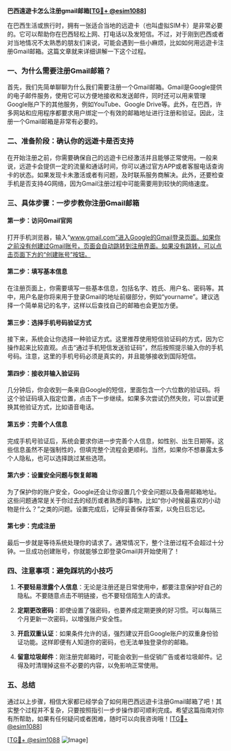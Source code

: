 **巴西遠遊卡怎么注册gmail邮箱[[TG💪+ @esim1088](https://t.me/s/esim1088)]**

在巴西生活或旅行时，拥有一张适合当地的远遊卡（也叫虚拟SIM卡）是非常必要的。它可以帮助你在巴西轻松上网、打电话以及发短信。不过，对于刚到巴西或者对当地情况不太熟悉的朋友们来说，可能会遇到一些小麻烦，比如如何用远遊卡注册Gmail邮箱。这篇文章就来详细讲解一下这个过程。

### 一、为什么需要注册Gmail邮箱？

首先，我们先简单聊聊为什么我们需要注册一个Gmail邮箱。Gmail是Google提供的电子邮件服务，使用它可以方便地接收和发送邮件，同时还可以用来管理Google账户下的其他服务，例如YouTube、Google Drive等。此外，在巴西，许多网站和应用程序都要求用户绑定一个有效的邮箱地址进行注册和验证。因此，注册一个Gmail邮箱是非常有必要的。

### 二、准备阶段：确认你的远遊卡是否支持

在开始注册之前，你需要确保自己的远遊卡已经激活并且能够正常使用。一般来说，远遊卡会提供一定的流量和通话时间，你可以通过官方APP或者客服电话查询卡的状态。如果发现卡未激活或者有问题，及时联系服务商解决。此外，还要检查手机是否支持4G网络，因为Gmail注册过程中可能需要用到较快的网络速度。

### 三、具体步骤：一步步教你注册Gmail邮箱

#### 第一步：访问Gmail官网

打开手机浏览器，输入“www.gmail.com”进入Google的Gmail登录页面。如果你之前没有创建过Gmail账号，页面会自动跳转到注册界面。如果没有跳转，可以点击页面下方的“创建账号”按钮。

#### 第二步：填写基本信息

在注册页面上，你需要填写一些基本信息，包括名字、姓氏、用户名、密码等。其中，用户名是你将来用于登录Gmail的地址前缀部分，例如“yourname”。建议选择一个简单易记的名字，这样以后查找自己的邮箱也会更加方便。

#### 第三步：选择手机号码验证方式

接下来，系统会让你选择一种验证方式。这里推荐使用短信验证码的方式，因为它操作起来比较直观。点击“通过手机短信发送验证码”，然后按照提示输入你的手机号码。注意，这里的手机号码必须是真实的，并且能够接收到国际短信。

#### 第四步：接收并输入验证码

几分钟后，你会收到一条来自Google的短信，里面包含一个六位数的验证码。将这个验证码填入指定位置，点击下一步继续。如果多次尝试仍然失败，可以尝试更换其他验证方式，比如语音电话。

#### 第五步：完善个人信息

完成手机号验证后，系统会要求你进一步完善个人信息，如性别、出生日期等。这些信息虽然不是强制性的，但填完整个流程会更顺利。当然，如果你不想暴露太多个人隐私，也可以选择跳过某些选项。

#### 第六步：设置安全问题与恢复邮箱

为了保护你的账户安全，Google还会让你设置几个安全问题以及备用邮箱地址。这些问题通常是关于你过去的经历或者熟悉的事物，比如“你小时候最喜欢的小动物是什么？”之类的问题。设置完成后，记得妥善保存答案，以免日后忘记。

#### 第七步：完成注册

最后一步就是等待系统处理你的请求了。通常情况下，整个注册过程不会超过十分钟。一旦成功创建账号，你就能够立即登录Gmail并开始使用了！

### 四、注意事项：避免踩坑的小技巧

1. **不要轻易泄露个人信息**：无论是注册还是日常使用中，都要注意保护好自己的隐私。不要随意点击不明链接，也不要轻信陌生人的请求。
   
2. **定期更改密码**：即使设置了强密码，也要养成定期更换的好习惯。可以每隔三个月更新一次密码，以增强账户安全性。

3. **开启双重认证**：如果条件允许的话，强烈建议开启Google账户的双重身份验证功能。这样即便有人知道你的密码，也无法单独登录你的邮箱。

4. **留意垃圾邮件**：刚注册完邮箱时，可能会收到一些促销广告或者垃圾邮件。记得及时清理掉这些不必要的内容，以免影响正常使用。

### 五、总结

通过以上步骤，相信大家都已经学会了如何用巴西远遊卡注册Gmail邮箱了吧！其实整个过程并不复杂，只要按照指引一步步操作即可顺利完成。希望这篇指南对你有所帮助，如果有任何疑问或者困难，随时可以向我咨询哦！[[TG💪+ @esim1088](https://t.me/s/esim1088)]

[[TG💪+ @esim1088](https://t.me/s/esim1088) ![Image](https://i.postimg.cc/4NQfJmqS/Snipaste-2025-05-13-00-14-12.png)]